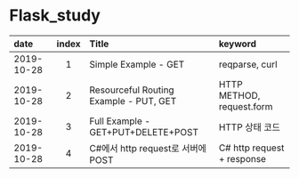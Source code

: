 # Flask_study

|  date | index |  Title | keyword |
|:--------|:--------:|:--------|:--------|
| 2019-10-28 |1| Simple Example - GET | reqparse, curl |
| 2019-10-28 |2| Resourceful Routing Example - PUT, GET | HTTP METHOD, request.form |
| 2019-10-28 |3| Full Example - GET+PUT+DELETE+POST | HTTP 상태 코드 |
| 2019-10-28 |4| C#에서 http request로 서버에 POST | C# http request + response |
